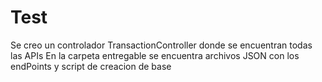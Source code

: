 # Test 

Se creo un controlador TransactionController donde se encuentran todas las APIs
En la carpeta entregable se encuentra archivos JSON con los endPoints y script de creacion de base

